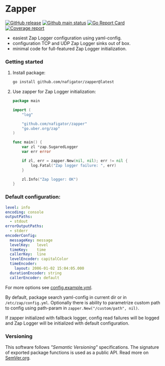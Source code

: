 # Zapper
[![GitHub release][Release img]][Release src] [![Github main status][Github main status badge]][Github main status src] [![Go Report Card][Go Report Card badge]][Go Report Card src] [![Coverage report][Codecov report badge]][Codecov report src]

- easiest Zap Logger configuration using yaml-config.
- configuration TCP and UDP Zap Logger sinks out of box.
- minimal code for full-featured Zap Logger initialization. 

### Getting started
1. Install package:
    ```sh
    go install github.com/nafigator/zapper@latest
    ```
2. Use zapper for Zap Logger initialization:
	```go
	package main

	import (
		"log"
	
		"github.com/nafigator/zapper"
		"go.uber.org/zap"
	)

	func main() {
		var zl *zap.SugaredLogger
		var err error

		if zl, err = zapper.New(nil, nil); err != nil {
			log.Fatal("Zap logger failure: ", err)
		}

		zl.Info("Zap logger: OK")
	}
	```

### Default configuration:
```yaml
level: info
encoding: console
outputPaths:
  - stdout
errorOutputPaths:
  - stderr
encoderConfig:
  messageKey: message
  levelKey:   level
  timeKey:    time
  callerKey:  line
  levelEncoder: capitalColor
  timeEncoder:
    layout: 2006-01-02 15:04:05.000
  durationEncoder: string
  callerEncoder: default
```

For more options see [config.example.yml][Config example].

By default, package search yaml-config in current dir or in `/etc/zap/config.yml`.
Optionally there is ability to parametrize custom path to config using path-param in `zapper.New("/custom/path", nil)`.

If zapper initialized with fallback logger, config read failures will be logged and Zap Logger will be initialized with
default configuration.

### Versioning
This software follows *"Semantic Versioning"* specifications. The signature of exported package functions is used
as a public API. Read more on [SemVer.org][semver src].

[License img]: https://img.shields.io/badge/license-MIT-brightgreen.svg
[License src]: https://www.tldrlegal.com/license/mit-license
[Release img]: https://img.shields.io/badge/release-0.4.3-red.svg
[Release src]: https://github.com/nafigator/zapper
[Conventional commits src]: https://conventionalcommits.org
[Conventional commits badge]: https://img.shields.io/badge/Conventional%20Commits-1.0.0-blue.svg
[Config example]: https://github.com/nafigator/zapper/blob/main/config.example.yml
[semver src]: http://semver.org
[Github main status src]: https://github.com/nafigator/zapper/tree/main
[Github main status badge]: https://github.com/nafigator/zapper/actions/workflows/go.yml/badge.svg?branch=main
[Go Report Card src]: https://goreportcard.com/report/github.com/nafigator/zapper
[Go Report Card badge]: https://goreportcard.com/badge/github.com/nafigator/zapper
[Codecov report src]: https://app.codecov.io/gh/nafigator/zapper/tree/main
[Codecov report badge]: https://codecov.io/gh/nafigator/zapper/branch/main/graph/badge.svg
